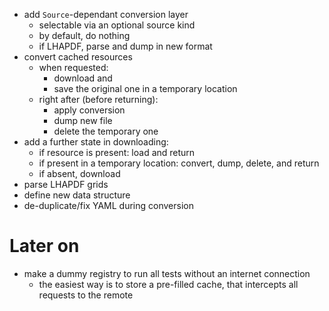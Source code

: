 - add `Source`-dependant conversion layer
    - selectable via an optional source kind
    - by default, do nothing
    - if LHAPDF, parse and dump in new format
- convert cached resources
    - when requested:
      - download and
      - save the original one in a temporary location
    - right after (before returning):
      - apply conversion
      - dump new file
      - delete the temporary one
- add a further state in downloading:
    - if resource is present: load and return
    - if present in a temporary location: convert, dump, delete, and return
    - if absent, download
- parse LHAPDF grids
- define new data structure
- de-duplicate/fix YAML during conversion


# Later on
- make a dummy registry to run all tests without an internet connection
  - the easiest way is to store a pre-filled cache, that intercepts all requests to the remote
